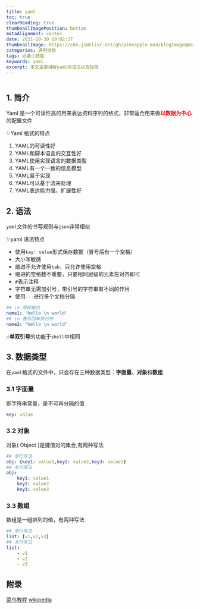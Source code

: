 ```yaml
---
title: yaml
toc: true
clearReading: true
thumbnailImagePosition: bottom
metaAlignment: center
date: 2021-10-30 19:02:27
thumbnailImage: https://cdn.jsdelivr.net/gh/pineapple-man/blogImage@main/image/1200px-YAML_Logo.svg.png
categories: 通用技能
tags: 必备小技能
keywords: yaml
excerpt: 本文主要讲解yaml的语法以及规范
---
```

<!-- toc -->
![]()

## 1. 简介

Yaml 是一个可读性高的用来表达资料序列的格式，非常适合用来做<font style="color:red;font-weight:bold">以数据为中心</font>的配置文件

:sparkles:Yaml  格式的特点


1. YAML的可读性好
2. YAML和脚本语言的交互性好
3. YAML使用实现语言的数据类型
4. YAML有一个一致的信息模型
5. YAML易于实现
6. YAML可以基于流来处理
7. YAML表达能力强，扩展性好

## 2. 语法

`yaml`文件的书写规则与`json`非常相似

:sparkles:yaml 语法特点

- 使用`kay: value`形式保存数据（冒号后有一个空格）
- 大小写敏感
- 缩进不允许使用`tab`，只允许使用空格
- 缩进的空格数不重要，只要相同层级的元素左对齐即可
- `#`表示注释
- 字符串无需加引号，带引号的字符串有不同的作用
- 使用`---`进行多个文档分隔

```yaml
## \n 原样输出
name1: 'hello \n world'
## \n 表示回车换行符
name2: "hello \n world"
```

:notes:**单双引号**的功能于`shell`中相同

## 3. 数据类型

在`yaml`格式的文件中，只会存在三种数据类型：**字面量、对象**和**数组**

### 3.1 字面量

即字符串常量，是不可再分隔的值

```yaml
key: value
```

### 3.2 对象

对象( Object )是键值对的集合,有两种写法

```yaml
## 单行写法
obj: {key1: value1,key2: value2,key3: value3}
## 多行写法
obj:
    key1: value1
    key2: value2
    key3: value3
```

### 3.3 数组

数组是一组排列的值，有两种写法

```yaml
## 单行写法
list: [v1,v2,v3]
## 多行写法
list:
    - v1
    - v2
    - v3
```

## 附录
[菜鸟教程](https://www.runoob.com/w3cnote/yaml-intro.html)
[wikipedia](https://en.wikipedia.org/wiki/YAML)

